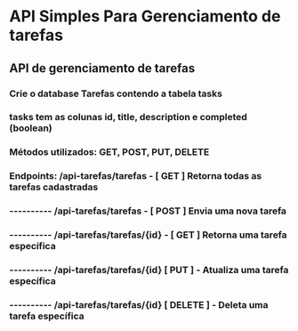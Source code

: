 # API Simples Para Gerenciamento de tarefas #
## API de gerenciamento de tarefas ##
### Crie o database Tarefas contendo a tabela tasks ###
### tasks tem as colunas id, title, description e completed (boolean) ###
### Métodos utilizados: GET, POST, PUT, DELETE ###
### Endpoints: /api-tarefas/tarefas - [ GET ] Retorna todas as tarefas cadastradas  ###
### ---------- /api-tarefas/tarefas - [ POST ] Envia uma nova tarefa  ###
### ---------- /api-tarefas/tarefas/{id} - [ GET ] Retorna uma tarefa específica ###
### ---------- /api-tarefas/tarefas/{id} [ PUT ] - Atualiza uma tarefa específica ###
### ---------- /api-tarefas/tarefas/{id} [ DELETE ] - Deleta uma tarefa específica ###